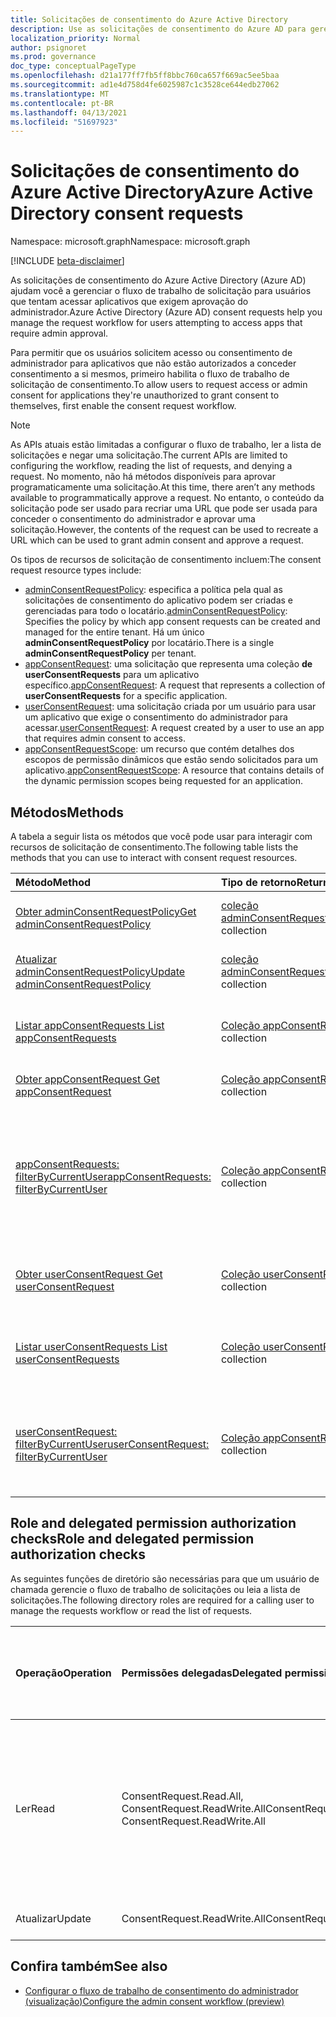 ```yaml
---
title: Solicitações de consentimento do Azure Active Directory
description: Use as solicitações de consentimento do Azure AD para gerenciar o fluxo de trabalho de solicitação para usuários que tentam acessar aplicativos que exigem consentimento do administrador.
localization_priority: Normal
author: psignoret
ms.prod: governance
doc_type: conceptualPageType
ms.openlocfilehash: d21a177ff7fb5ff8bbc760ca657f669ac5ee5baa
ms.sourcegitcommit: ad1e4d758d4fe6025987c1c3528ce644edb27062
ms.translationtype: MT
ms.contentlocale: pt-BR
ms.lasthandoff: 04/13/2021
ms.locfileid: "51697923"
---
```

# <a name="azure-active-directory-consent-requests"></a><span data-ttu-id="fdea8-103">Solicitações de consentimento do Azure Active Directory</span><span class="sxs-lookup"><span data-stu-id="fdea8-103">Azure Active Directory consent requests</span></span>

<span data-ttu-id="fdea8-104">Namespace: microsoft.graph</span><span class="sxs-lookup"><span data-stu-id="fdea8-104">Namespace: microsoft.graph</span></span>

[!INCLUDE [beta-disclaimer](../../includes/beta-disclaimer.md)]

<span data-ttu-id="fdea8-105">As solicitações de consentimento do Azure Active Directory (Azure AD) ajudam você a gerenciar o fluxo de trabalho de solicitação para usuários que tentam acessar aplicativos que exigem aprovação do administrador.</span><span class="sxs-lookup"><span data-stu-id="fdea8-105">Azure Active Directory (Azure AD) consent requests help you manage the request workflow for users attempting to access apps that require admin approval.</span></span>

<span data-ttu-id="fdea8-106">Para permitir que os usuários solicitem acesso ou consentimento de administrador para aplicativos que não estão autorizados a conceder consentimento a si mesmos, primeiro habilita o fluxo de trabalho de solicitação de consentimento.</span><span class="sxs-lookup"><span data-stu-id="fdea8-106">To allow users to request access or admin consent for applications they're unauthorized to grant consent to themselves, first enable the consent request workflow.</span></span> 

>[!NOTE]
><span data-ttu-id="fdea8-107">As APIs atuais estão limitadas a configurar o fluxo de trabalho, ler a lista de solicitações e negar uma solicitação.</span><span class="sxs-lookup"><span data-stu-id="fdea8-107">The current APIs are limited to configuring the workflow, reading the list of requests, and denying a request.</span></span> <span data-ttu-id="fdea8-108">No momento, não há métodos disponíveis para aprovar programaticamente uma solicitação.</span><span class="sxs-lookup"><span data-stu-id="fdea8-108">At this time, there aren’t any methods available to programmatically approve a request.</span></span> <span data-ttu-id="fdea8-109">No entanto, o conteúdo da solicitação pode ser usado para recriar uma URL que pode ser usada para conceder o consentimento do administrador e aprovar uma solicitação.</span><span class="sxs-lookup"><span data-stu-id="fdea8-109">However, the contents of the request can be used to recreate a URL which can be used to grant admin consent and approve a request.</span></span>

<span data-ttu-id="fdea8-110">Os tipos de recursos de solicitação de consentimento incluem:</span><span class="sxs-lookup"><span data-stu-id="fdea8-110">The consent request resource types include:</span></span>

* <span data-ttu-id="fdea8-111">[adminConsentRequestPolicy](../resources/adminconsentrequestpolicy.md): especifica a política pela qual as solicitações de consentimento do aplicativo podem ser criadas e gerenciadas para todo o locatário.</span><span class="sxs-lookup"><span data-stu-id="fdea8-111">[adminConsentRequestPolicy](../resources/adminconsentrequestpolicy.md): Specifies the policy by which app consent requests can be created and managed for the entire tenant.</span></span> <span data-ttu-id="fdea8-112">Há um único **adminConsentRequestPolicy** por locatário.</span><span class="sxs-lookup"><span data-stu-id="fdea8-112">There is a single **adminConsentRequestPolicy** per tenant.</span></span>
* <span data-ttu-id="fdea8-113">[appConsentRequest](../resources/appconsentrequest.md): uma solicitação que representa uma coleção **de userConsentRequests** para um aplicativo específico.</span><span class="sxs-lookup"><span data-stu-id="fdea8-113">[appConsentRequest](../resources/appconsentrequest.md): A request that represents a collection of **userConsentRequests** for a specific application.</span></span>
* <span data-ttu-id="fdea8-114">[userConsentRequest](../resources/userconsentrequest.md): uma solicitação criada por um usuário para usar um aplicativo que exige o consentimento do administrador para acessar.</span><span class="sxs-lookup"><span data-stu-id="fdea8-114">[userConsentRequest](../resources/userconsentrequest.md): A request created by a user to use an app that requires admin consent to access.</span></span>
* <span data-ttu-id="fdea8-115">[appConsentRequestScope](../resources/appconsentrequestscope.md): um recurso que contém detalhes dos escopos de permissão dinâmicos que estão sendo solicitados para um aplicativo.</span><span class="sxs-lookup"><span data-stu-id="fdea8-115">[appConsentRequestScope](../resources/appconsentrequestscope.md): A resource that contains details of the dynamic permission scopes being requested for an application.</span></span>  


## <a name="methods"></a><span data-ttu-id="fdea8-116">Métodos</span><span class="sxs-lookup"><span data-stu-id="fdea8-116">Methods</span></span>

<span data-ttu-id="fdea8-117">A tabela a seguir lista os métodos que você pode usar para interagir com recursos de solicitação de consentimento.</span><span class="sxs-lookup"><span data-stu-id="fdea8-117">The following table lists the methods that you can use to interact with consent request resources.</span></span>

| <span data-ttu-id="fdea8-118">Método</span><span class="sxs-lookup"><span data-stu-id="fdea8-118">Method</span></span>           | <span data-ttu-id="fdea8-119">Tipo de retorno</span><span class="sxs-lookup"><span data-stu-id="fdea8-119">Return type</span></span>    |<span data-ttu-id="fdea8-120">Descrição</span><span class="sxs-lookup"><span data-stu-id="fdea8-120">Description</span></span>|
|:---------------|:--------|:----------|
|[<span data-ttu-id="fdea8-121">Obter adminConsentRequestPolicy</span><span class="sxs-lookup"><span data-stu-id="fdea8-121">Get adminConsentRequestPolicy</span></span>](../api/adminconsentrequestpolicy-get.md) | <span data-ttu-id="fdea8-122">[coleção adminConsentRequestPolicy](adminconsentrequestpolicy.md)</span><span class="sxs-lookup"><span data-stu-id="fdea8-122">[adminConsentRequestPolicy](adminconsentrequestpolicy.md) collection</span></span> | <span data-ttu-id="fdea8-123">Leia as propriedades do [adminConsentRequestPolicy](adminconsentrequestpolicy.md).</span><span class="sxs-lookup"><span data-stu-id="fdea8-123">Read the properties of the [adminConsentRequestPolicy](adminconsentrequestpolicy.md).</span></span> |
|[<span data-ttu-id="fdea8-124">Atualizar adminConsentRequestPolicy</span><span class="sxs-lookup"><span data-stu-id="fdea8-124">Update adminConsentRequestPolicy</span></span>](../api/adminconsentrequestpolicy-update.md) | <span data-ttu-id="fdea8-125">[coleção adminConsentRequestPolicy](adminconsentrequestpolicy.md)</span><span class="sxs-lookup"><span data-stu-id="fdea8-125">[adminConsentRequestPolicy](adminconsentrequestpolicy.md) collection</span></span> | <span data-ttu-id="fdea8-126">Definir configurações para [adminConsentRequestPolicy](adminconsentrequestpolicy.md).</span><span class="sxs-lookup"><span data-stu-id="fdea8-126">Set configurations for the [adminConsentRequestPolicy](adminconsentrequestpolicy.md).</span></span> |
|[<span data-ttu-id="fdea8-127">Listar appConsentRequests </span><span class="sxs-lookup"><span data-stu-id="fdea8-127">List appConsentRequests </span></span>](../api/appconsentrequest-list.md) | <span data-ttu-id="fdea8-128">[Coleção appConsentRequest](appconsentrequest.md)</span><span class="sxs-lookup"><span data-stu-id="fdea8-128">[appConsentRequest](appconsentrequest.md) collection</span></span> | <span data-ttu-id="fdea8-129">Recupere uma coleção de [objetos appConsentRequest](appconsentrequest.md) e suas propriedades.</span><span class="sxs-lookup"><span data-stu-id="fdea8-129">Retrieve a collection of [appConsentRequest](appconsentrequest.md) objects and their properties.</span></span> |
|[<span data-ttu-id="fdea8-130">Obter appConsentRequest </span><span class="sxs-lookup"><span data-stu-id="fdea8-130">Get appConsentRequest </span></span>](../api/appconsentrequest-get.md) | <span data-ttu-id="fdea8-131">[Coleção appConsentRequest](appconsentrequest.md)</span><span class="sxs-lookup"><span data-stu-id="fdea8-131">[appConsentRequest](appconsentrequest.md) collection</span></span> | <span data-ttu-id="fdea8-132">Leia um [objeto appConsentRequest.](appconsentrequest.md)</span><span class="sxs-lookup"><span data-stu-id="fdea8-132">Read an [appConsentRequest](appconsentrequest.md) object.</span></span> |
|[<span data-ttu-id="fdea8-133">appConsentRequests: filterByCurrentUser</span><span class="sxs-lookup"><span data-stu-id="fdea8-133">appConsentRequests: filterByCurrentUser</span></span>](../api/appconsentrequest-filterByCurrentUser.md) | <span data-ttu-id="fdea8-134">[Coleção appConsentRequest](../resources/appconsentrequest.md)</span><span class="sxs-lookup"><span data-stu-id="fdea8-134">[appConsentRequest](../resources/appconsentrequest.md) collection</span></span> | <span data-ttu-id="fdea8-135">Leia as propriedades dos [objetos appConsentRequest](../resources/appconsentrequest.md) para os quais o usuário atual é o revistor e o status da solicitação de consentimento do usuário é `InProgress` .</span><span class="sxs-lookup"><span data-stu-id="fdea8-135">Read the properties of [appConsentRequest](../resources/appconsentrequest.md) objects for which the current user is the reviewer and the status of the user consent request is `InProgress`.</span></span> |
|[<span data-ttu-id="fdea8-136">Obter userConsentRequest </span><span class="sxs-lookup"><span data-stu-id="fdea8-136">Get userConsentRequest </span></span>](../api/userconsentrequest-get.md) | <span data-ttu-id="fdea8-137">[Coleção userConsentRequest](userconsentrequest.md)</span><span class="sxs-lookup"><span data-stu-id="fdea8-137">[userConsentRequest](userconsentrequest.md) collection</span></span> | <span data-ttu-id="fdea8-138">Leia um [objeto userConsentRequest](userconsentrequest.md) para um [appConsentRequest](appconsentrequest.md).</span><span class="sxs-lookup"><span data-stu-id="fdea8-138">Read a [userConsentRequest](userconsentrequest.md) object for an [appConsentRequest](appconsentrequest.md).</span></span> |
|[<span data-ttu-id="fdea8-139">Listar userConsentRequests </span><span class="sxs-lookup"><span data-stu-id="fdea8-139">List userConsentRequests </span></span>](../api/userconsentrequest-list.md) | <span data-ttu-id="fdea8-140">[Coleção userConsentRequest](userconsentrequest.md)</span><span class="sxs-lookup"><span data-stu-id="fdea8-140">[userConsentRequest](userconsentrequest.md) collection</span></span> | <span data-ttu-id="fdea8-141">Recupere uma coleção de [objetos userConsentRequest](userconsentrequest.md) para [um appConsentRequest](appconsentrequest.md).</span><span class="sxs-lookup"><span data-stu-id="fdea8-141">Retrieve a collection of [userConsentRequest](userconsentrequest.md) objects for an [appConsentRequest](appconsentrequest.md).</span></span> |
|[<span data-ttu-id="fdea8-142">userConsentRequest: filterByCurrentUser</span><span class="sxs-lookup"><span data-stu-id="fdea8-142">userConsentRequest: filterByCurrentUser</span></span>](../api/userconsentrequest-filterByCurrentUser.md) | <span data-ttu-id="fdea8-143">[Coleção appConsentRequests](../resources/userconsentrequest.md)</span><span class="sxs-lookup"><span data-stu-id="fdea8-143">[appConsentRequests](../resources/userconsentrequest.md) collection</span></span> | <span data-ttu-id="fdea8-144">Leia as propriedades dos [objetos userConsentRequest](../resources/userconsentrequest.md) para [um appConsentRequest](appconsentrequest.md) para o qual o usuário atual é o revistor.</span><span class="sxs-lookup"><span data-stu-id="fdea8-144">Read the properties of [userConsentRequest](../resources/userconsentrequest.md) objects for an [appConsentRequest](appconsentrequest.md) for which the current user is the reviewer.</span></span> |

## <a name="role-and-delegated-permission-authorization-checks"></a><span data-ttu-id="fdea8-145">Role and delegated permission authorization checks</span><span class="sxs-lookup"><span data-stu-id="fdea8-145">Role and delegated permission authorization checks</span></span>

<span data-ttu-id="fdea8-146">As seguintes funções de diretório são necessárias para que um usuário de chamada gerencie o fluxo de trabalho de solicitações ou leia a lista de solicitações.</span><span class="sxs-lookup"><span data-stu-id="fdea8-146">The following directory roles are required for a calling user to manage the requests workflow or read the list of requests.</span></span>

| <span data-ttu-id="fdea8-147">Operação</span><span class="sxs-lookup"><span data-stu-id="fdea8-147">Operation</span></span> | <span data-ttu-id="fdea8-148">Permissões delegadas</span><span class="sxs-lookup"><span data-stu-id="fdea8-148">Delegated permissions</span></span> | <span data-ttu-id="fdea8-149">Função de diretório necessária do usuário chamador</span><span class="sxs-lookup"><span data-stu-id="fdea8-149">Required directory role of the calling user</span></span> |
|:------------------|:------------|:--------------------------------------------|
| <span data-ttu-id="fdea8-150">Ler</span><span class="sxs-lookup"><span data-stu-id="fdea8-150">Read</span></span> | <span data-ttu-id="fdea8-151">ConsentRequest.Read.All, ConsentRequest.ReadWrite.All</span><span class="sxs-lookup"><span data-stu-id="fdea8-151">ConsentRequest.Read.All, ConsentRequest.ReadWrite.All</span></span> | <span data-ttu-id="fdea8-152">Administrador Global, Leitor Global, Administrador de Aplicativos na Nuvem e Administrador de Aplicativos</span><span class="sxs-lookup"><span data-stu-id="fdea8-152">Global Administrator, Global Reader, Cloud App Administrator, and Application Administrator</span></span> |
| <span data-ttu-id="fdea8-153">Atualizar</span><span class="sxs-lookup"><span data-stu-id="fdea8-153">Update</span></span> | <span data-ttu-id="fdea8-154">ConsentRequest.ReadWrite.All</span><span class="sxs-lookup"><span data-stu-id="fdea8-154">ConsentRequest.ReadWrite.All</span></span> |<span data-ttu-id="fdea8-155">Administrador Global</span><span class="sxs-lookup"><span data-stu-id="fdea8-155">Global Administrator</span></span> |

## <a name="see-also"></a><span data-ttu-id="fdea8-156">Confira também</span><span class="sxs-lookup"><span data-stu-id="fdea8-156">See also</span></span>

- [<span data-ttu-id="fdea8-157">Configurar o fluxo de trabalho de consentimento do administrador (visualização)</span><span class="sxs-lookup"><span data-stu-id="fdea8-157">Configure the admin consent workflow (preview)</span></span>](/azure/active-directory/manage-apps/configure-admin-consent-workflow?preserve-view=true)


<!--
{
  "type": "#page.annotation",
  "description": "Service root",
  "keywords": "",
  "section": "documentation",
  "tocPath": "",
  "suppressions": []
}
-->
